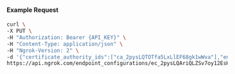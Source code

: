 <!-- Code generated for API Clients. DO NOT EDIT. -->

#### Example Request

```bash
curl \
-X PUT \
-H "Authorization: Bearer {API_KEY}" \
-H "Content-Type: application/json" \
-H "Ngrok-Version: 2" \
-d '{"certificate_authority_ids":["ca_2pysLQTOTfa5LxLlEF68gk1wWva"],"enabled":true}' \
https://api.ngrok.com/endpoint_configurations/ec_2pysLQAriQLZSv7oy12EsHikUhH/mutual_tls
```
